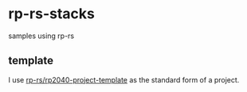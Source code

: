 # rp-rs-stacks

samples using rp-rs

## template

I use [rp-rs/rp2040-project-template](https://github.com/rp-rs/rp2040-project-template) as the
standard form of a project.
